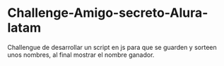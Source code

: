 # Challenge-Amigo-secreto-Alura-latam
Challengue de desarrollar un script en js para que se guarden y sorteen unos nombres, al final mostrar el nombre ganador.
